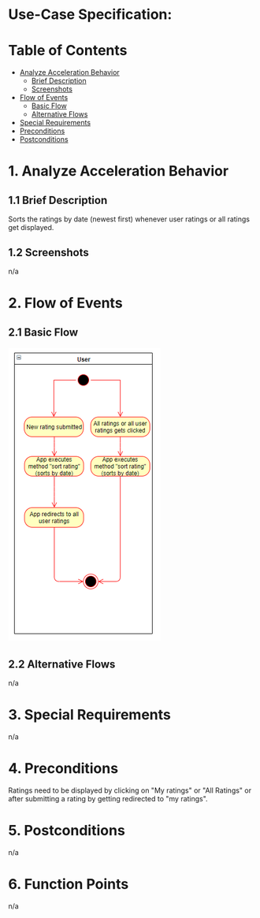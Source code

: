 # Use-Case Specification: 

# Table of Contents
- [Analyze Acceleration Behavior](#1-analyze-acceleration-behavior)
    - [Brief Description](#11-brief-description)
    - [Screenshots](#12-screenshots)
- [Flow of Events](#2-flow-of-events)
    - [Basic Flow](#21-basic-flow)
    - [Alternative Flows](#22-alternative-flows)
- [Special Requirements](#3-special-requirements)
- [Preconditions](#4-preconditions)
- [Postconditions](#5-postconditions)

# 1. Analyze Acceleration Behavior
## 1.1 Brief Description
Sorts the ratings by date (newest first) whenever user ratings or all ratings get displayed.

## 1.2 Screenshots
n/a

# 2. Flow of Events
## 2.1 Basic Flow

###### <img src="Sort Ratings.png" />

## 2.2 Alternative Flows

n/a

# 3. Special Requirements
n/a

# 4. Preconditions
Ratings need to be displayed by clicking on "My ratings" or "All Ratings" or after submitting a rating by getting redirected to "my ratings".

# 5. Postconditions
n/a

# 6. Function Points
n/a